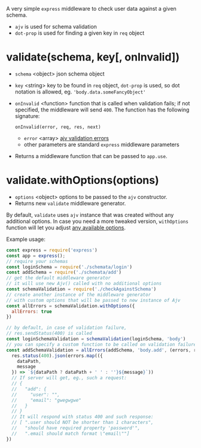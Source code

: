 A very simple `express` middleware to check user data against a given schema. 

* `ajv` is used for schema validation
* `dot-prop` is used for finding a given key in `req` object 

# validate(schema, key[, onInvalid])

* `schema` \<object> json schema object
* `key` \<string> key to be found in `req` object, `dot-prop` is used, so dot notation is allowed, eg. `'body.data.someFancyObject'`
* `onInvalid` \<function> function that is called when validation fails; if not specified, the middleware will send `400`. The function has the following signature: 
  
  `onInvalid(error, req, res, next)`
  * `error` \<array> [ajv validation errors](https://ajv.js.org/#validation-errors)
  * other parameters are standard `express` middleware parameters

* Returns a middleware function that can be passed to `app.use`. 

# validate.withOptions(options)

* `options` \<object> options to be passed to the `ajv` constructor. 
* Returns new `validate` middleware generator.

By default, `validate` uses `ajv` instance that was created without any additional options. In case you need a more tweaked version, `withOptions` function will let you adjust [any available options](https://ajv.js.org/#options).


Example usage:
```js
const express = require('express')
const app = express();
// require your schemas
const loginSchema = require('./schemata/login')
const addSchema = require('./schemata/add')
// get the default middleware generator
// it will use new Ajv() called with no additional options
const schemaValidation = require('./checkAgainstSchema')
// create another instance of the middleware generator
// with custom options that will be passed to new instance of Ajv
const allErrors = schemaValidation.withOptions({
  allErrors: true
})

// by default, in case of validation failure,
// res.sendStatus(400) is called
const loginSchemaValidation = schemaValidation(loginSchema, 'body')
// you can specify a custom function to be called on validation failure
const addSchemaValidation = allErrors(addSchema, 'body.add', (errors, req, res, next) => {
  res.status(400).json(errors.map(({
    dataPath,
    message
  }) => `${dataPath ? dataPath + ' ' : ''}${message}`))
  // If server will get, eg., such a request:
  // {
  //   "add": {
  //     "user": "",
  //     "email": "gwegwgwe"
  //   }
  // }
  // It will respond with status 400 and such response:
  // [ ".user should NOT be shorter than 1 characters",
  //   "should have required property 'password'",
  //   ".email should match format \"email\""]
})
```
